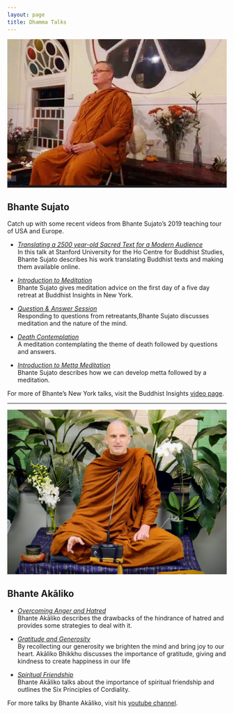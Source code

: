 ```yaml
---
layout: page
title: Dhamma Talks
---
```

  
![Bhante Sujato giving a dhamma talk in an old style building with pretty windows ](https://raw.githubusercontent.com/lokanta/lokanta.github.io/master/Bhante%20s%20at%20BI.JPG)

## Bhante Sujato

Catch up with some recent videos from Bhante Sujato’s 2019 teaching tour of USA and Europe.  

* *[Translating a 2500 year-old Sacred Text for a Modern Audience](https://www.youtube.com/watch?v=hLP-anSN8e0)*<br>
In this talk at Stanford University for the Ho Centre for Buddhist Studies, Bhante Sujato describes his work translating Buddhist texts and making them available online.  

* *[Introduction to Meditation](https://www.facebook.com/buddhistinsights/videos/1276255332736276/)*<br>
Bhante Sujato gives meditation advice on the first day of a five day retreat at Buddhist Insights in New York.

* *[Question & Answer Session](https://www.facebook.com/buddhistinsights/videos/427166864665570/)*<br>
Responding to questions from retreatants,Bhante Sujato discusses meditation and the nature of the mind.

* *[Death Contemplation](https://www.facebook.com/buddhistinsights/videos/767005073741131/)*<br>
A meditation contemplating the theme of death followed by questions and answers.

* *[Introduction to Metta Meditation](https://www.facebook.com/buddhistinsights/videos/409374479759947/)*<br>
Bhante Sujato describes how we can develop metta followed by a meditation.


For more of Bhante’s New York talks, visit the Buddhist Insights [video page](https://www.facebook.com/search/videos/?q=sujato&epa=SERP_TAB).

---

![Akaliko Bhikkhu gives a dhamma talk](https://raw.githubusercontent.com/lokanta/lokanta.github.io/master/Akaliko%20Bhikkhu%20Photo.png)

## Bhante Akāliko ##

* *[Overcoming Anger and Hatred](https://www.youtube.com/watch?v=bguMpoum8Qk&t=17s)*<br>
Bhante Akāliko describes the drawbacks of the hindrance of hatred and provides some strategies to deal with it. 

* *[Gratitude and Generosity](https://www.youtube.com/watch?v=U53wH04edfo&t=1165s)*<br>
By recollecting our generosity we brighten the mind and bring joy to our heart. Akāliko Bhikkhu discusses the importance of gratitude, giving and kindness to create happiness in our life

* *[Spiritual Friendship](https://www.youtube.com/watch?v=GrZASbKSpjw&t=2147s)*<br>
Bhante Akāliko talks about the importance of spiritual friendship and outlines the Six Principles of Cordiality.


For more talks by Bhante Akāliko, visit his [youtube channel](https://www.youtube.com/channel/UC3xBzf5s7IwNqzX00CH9w8Q).



